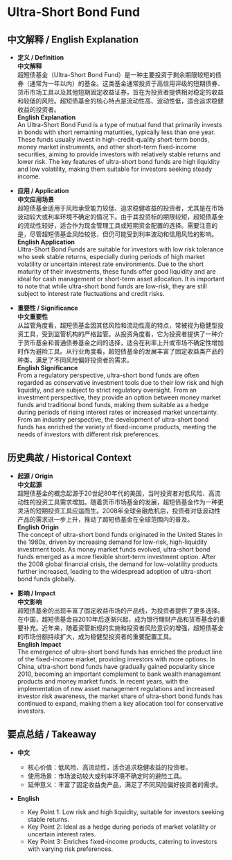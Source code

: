 # Ultra-Short Bond Fund

## 中文解释 / English Explanation

* **定义 / Definition**  
  **中文解释**  
  超短债基金（Ultra-Short Bond Fund）是一种主要投资于剩余期限较短的债券（通常为一年以内）的基金。这类基金通常投资于高信用评级的短期债券、货币市场工具以及其他短期固定收益证券，旨在为投资者提供相对稳定的收益和较低的风险。超短债基金的核心特点是流动性高、波动性低，适合追求稳健收益的投资者。  
  **English Explanation**  
  An Ultra-Short Bond Fund is a type of mutual fund that primarily invests in bonds with short remaining maturities, typically less than one year. These funds usually invest in high-credit-quality short-term bonds, money market instruments, and other short-term fixed-income securities, aiming to provide investors with relatively stable returns and lower risk. The key features of ultra-short bond funds are high liquidity and low volatility, making them suitable for investors seeking steady income.

* **应用 / Application**  
  **中文应用场景**  
  超短债基金适用于风险承受能力较低、追求稳健收益的投资者，尤其是在市场波动较大或利率环境不确定的情况下。由于其投资标的期限较短，超短债基金的流动性较好，适合作为现金管理工具或短期资金配置的选择。需要注意的是，尽管超短债基金风险较低，但仍可能受到利率波动和信用风险的影响。  
  **English Application**  
  Ultra-Short Bond Funds are suitable for investors with low risk tolerance who seek stable returns, especially during periods of high market volatility or uncertain interest rate environments. Due to the short maturity of their investments, these funds offer good liquidity and are ideal for cash management or short-term asset allocation. It is important to note that while ultra-short bond funds are low-risk, they are still subject to interest rate fluctuations and credit risks.

* **重要性 / Significance**  
  **中文重要性**  
  从监管角度看，超短债基金因其低风险和流动性高的特点，常被视为稳健型投资工具，受到监管机构的严格监管。从投资角度看，它为投资者提供了一种介于货币基金和普通债券基金之间的选择，适合在利率上升或市场不确定性增加时作为避险工具。从行业角度看，超短债基金的发展丰富了固定收益类产品的种类，满足了不同风险偏好投资者的需求。  
  **English Significance**  
  From a regulatory perspective, ultra-short bond funds are often regarded as conservative investment tools due to their low risk and high liquidity, and are subject to strict regulatory oversight. From an investment perspective, they provide an option between money market funds and traditional bond funds, making them suitable as a hedge during periods of rising interest rates or increased market uncertainty. From an industry perspective, the development of ultra-short bond funds has enriched the variety of fixed-income products, meeting the needs of investors with different risk preferences.

## 历史典故 / Historical Context

* **起源 / Origin**  
  **中文起源**  
  超短债基金的概念起源于20世纪80年代的美国，当时投资者对低风险、高流动性的投资工具需求增加。随着货币市场基金的发展，超短债基金作为一种更灵活的短期投资工具应运而生。2008年全球金融危机后，投资者对低波动性产品的需求进一步上升，推动了超短债基金在全球范围内的普及。  
  **English Origin**  
  The concept of ultra-short bond funds originated in the United States in the 1980s, driven by increasing demand for low-risk, high-liquidity investment tools. As money market funds evolved, ultra-short bond funds emerged as a more flexible short-term investment option. After the 2008 global financial crisis, the demand for low-volatility products further increased, leading to the widespread adoption of ultra-short bond funds globally.

* **影响 / Impact**  
  **中文影响**  
  超短债基金的出现丰富了固定收益市场的产品线，为投资者提供了更多选择。在中国，超短债基金自2010年后逐渐兴起，成为银行理财产品和货币基金的重要补充。近年来，随着资管新规的实施和投资者风险意识的增强，超短债基金的市场份额持续扩大，成为稳健型投资者的重要配置工具。  
  **English Impact**  
  The emergence of ultra-short bond funds has enriched the product line of the fixed-income market, providing investors with more options. In China, ultra-short bond funds have gradually gained popularity since 2010, becoming an important complement to bank wealth management products and money market funds. In recent years, with the implementation of new asset management regulations and increased investor risk awareness, the market share of ultra-short bond funds has continued to expand, making them a key allocation tool for conservative investors.

## 要点总结 / Takeaway

* **中文**  
  - 核心价值：低风险、高流动性，适合追求稳健收益的投资者。  
  - 使用场景：市场波动较大或利率环境不确定时的避险工具。  
  - 延伸意义：丰富了固定收益类产品，满足了不同风险偏好投资者的需求。  

* **English**  
  - Key Point 1: Low risk and high liquidity, suitable for investors seeking stable returns.  
  - Key Point 2: Ideal as a hedge during periods of market volatility or uncertain interest rates.  
  - Key Point 3: Enriches fixed-income products, catering to investors with varying risk preferences.